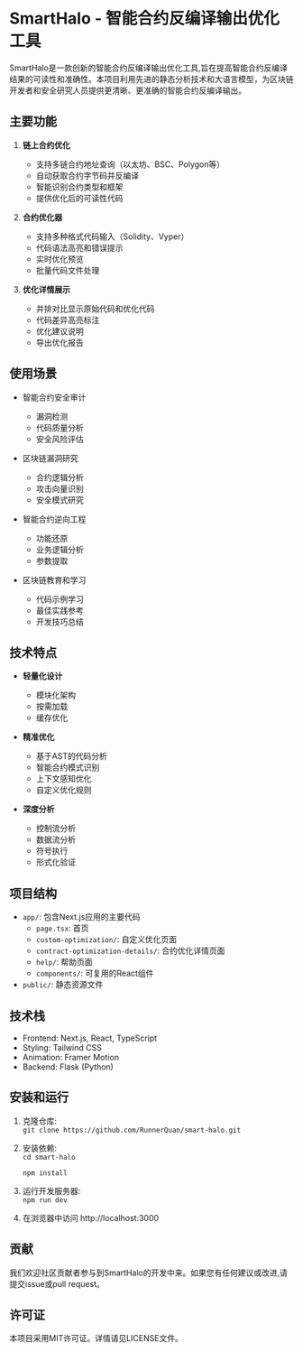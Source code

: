 # SmartHalo - 智能合约反编译输出优化工具

SmartHalo是一款创新的智能合约反编译输出优化工具,旨在提高智能合约反编译结果的可读性和准确性。本项目利用先进的静态分析技术和大语言模型，为区块链开发者和安全研究人员提供更清晰、更准确的智能合约反编译输出。

## 主要功能

1. **链上合约优化**
   - 支持多链合约地址查询（以太坊、BSC、Polygon等）
   - 自动获取合约字节码并反编译
   - 智能识别合约类型和框架
   - 提供优化后的可读性代码

2. **合约优化器**
   - 支持多种格式代码输入（Solidity、Vyper）
   - 代码语法高亮和错误提示
   - 实时优化预览
   - 批量代码文件处理

3. **优化详情展示**
   - 并排对比显示原始代码和优化代码
   - 代码差异高亮标注
   - 优化建议说明
   - 导出优化报告

## 使用场景

- 智能合约安全审计
  - 漏洞检测
  - 代码质量分析
  - 安全风险评估
  
- 区块链漏洞研究
  - 合约逻辑分析
  - 攻击向量识别
  - 安全模式研究
  
- 智能合约逆向工程
  - 功能还原
  - 业务逻辑分析
  - 参数提取
  
- 区块链教育和学习
  - 代码示例学习
  - 最佳实践参考
  - 开发技巧总结

## 技术特点

- **轻量化设计**
  - 模块化架构
  - 按需加载
  - 缓存优化
  
- **精准优化**
  - 基于AST的代码分析
  - 智能合约模式识别
  - 上下文感知优化
  - 自定义优化规则
  
- **深度分析**
  - 控制流分析
  - 数据流分析
  - 符号执行
  - 形式化验证

## 项目结构

- `app/`: 包含Next.js应用的主要代码
  - `page.tsx`: 首页
  - `custom-optimization/`: 自定义优化页面
  - `contract-optimization-details/`: 合约优化详情页面
  - `help/`: 帮助页面
  - `components/`: 可复用的React组件
- `public/`: 静态资源文件

## 技术栈

- Frontend: Next.js, React, TypeScript
- Styling: Tailwind CSS
- Animation: Framer Motion
- Backend: Flask (Python)

## 安装和运行

1. 克隆仓库:   
   ``git clone https://github.com/RunnerQuan/smart-halo.git`` 

2. 安装依赖:   
   ``cd smart-halo``

   ``npm install``

3. 运行开发服务器:   
   ``npm run dev``   

4. 在浏览器中访问 http://localhost:3000

## 贡献

我们欢迎社区贡献者参与到SmartHalo的开发中来。如果您有任何建议或改进,请提交issue或pull request。

## 许可证

本项目采用MIT许可证。详情请见LICENSE文件。
